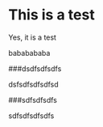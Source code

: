 # This is a test

Yes, it is a test

bababababa

###dsdfsdfsdfs

dsfsdfsdfsdfsd

###sdfsdfsdfs

sdfsdfsdfsdfs